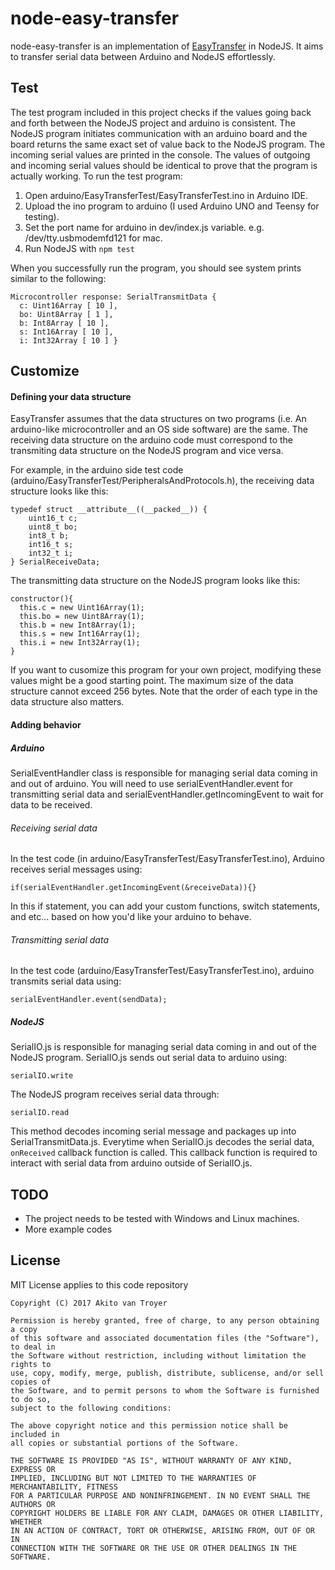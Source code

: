 # node-easy-transfer

node-easy-transfer is an implementation of [EasyTransfer](https://github.com/madsci1016) in NodeJS. It aims to transfer serial data between Arduino and NodeJS effortlessly.

## Test

The test program included in this project checks if the values going back and forth between the NodeJS project and arduino is consistent. The NodeJS program initiates communication with an arduino board and the board returns the same exact set of value back to the NodeJS program. The incoming serial values are printed in the console. The values of outgoing and incoming serial values should be identical to prove that the program is actually working. To run the test program:

1. Open arduino/EasyTransferTest/EasyTransferTest.ino in Arduino IDE.
2. Upload the ino program to arduino (I used Arduino UNO and Teensy for testing).
3. Set the port name for arduino in dev/index.js variable. e.g. /dev/tty.usbmodemfd121 for mac.
6. Run NodeJS with `npm test`

When you successfully run the program, you should see system prints similar to the following:

    Microcontroller response: SerialTransmitData {
      c: Uint16Array [ 10 ],
      bo: Uint8Array [ 1 ],
      b: Int8Array [ 10 ],
      s: Int16Array [ 10 ],
      i: Int32Array [ 10 ] }

## Customize

#### Defining your data structure
EasyTransfer assumes that the data structures on two programs (i.e. An arduino-like microcontroller and an OS side software) are the same. The receiving data structure on the arduino code must correspond to the transmiting data structure on the NodeJS program and vice versa.

For example, in the arduino side test code (arduino/EasyTransferTest/PeripheralsAndProtocols.h), the receiving data structure looks like this:

    typedef struct __attribute__((__packed__)) {
        uint16_t c;
        uint8_t bo;
        int8_t b;
        int16_t s;
        int32_t i;
    } SerialReceiveData;

The transmitting data structure on the NodeJS program looks like this:

    constructor(){
      this.c = new Uint16Array(1);
      this.bo = new Uint8Array(1);
      this.b = new Int8Array(1);
      this.s = new Int16Array(1);
      this.i = new Int32Array(1);
    }

If you want to cusomize this program for your own project, modifying these values might be a good starting point. The maximum size of the data structure cannot exceed 256 bytes. Note that the order of each type in the data structure also matters.

#### Adding behavior
##### Arduino
SerialEventHandler class is responsible for managing serial data coming in and out of arduino. You will need to use serialEventHandler.event for transmitting serial data and serialEventHandler.getIncomingEvent to wait for data to be received.

###### Receiving serial data
In the test code (in arduino/EasyTransferTest/EasyTransferTest.ino), Arduino receives serial messages using:

	if(serialEventHandler.getIncomingEvent(&receiveData)){}

In this if statement, you can add your custom functions, switch statements, and etc... based on how you'd like your arduino to behave.

###### Transmitting serial data
In the test code (arduino/EasyTransferTest/EasyTransferTest.ino), arduino transmits serial data using:

	serialEventHandler.event(sendData);

##### NodeJS
SerialIO.js is responsible for managing serial data coming in and out of the NodeJS program. SerialIO.js sends out serial data to arduino using:

	serialIO.write

The NodeJS program receives serial data through:

	serialIO.read

This method decodes incoming serial message and packages up into SerialTransmitData.js. Everytime when SerialIO.js decodes the serial data, `onReceived` callback function is called. This callback function is required to interact with serial data from arduino outside of SerialIO.js.

## TODO
* The project needs to be tested with Windows and Linux machines.
* More example codes

## License

MIT License applies to this code repository

    Copyright (C) 2017 Akito van Troyer

    Permission is hereby granted, free of charge, to any person obtaining a copy
    of this software and associated documentation files (the "Software"), to deal in
    the Software without restriction, including without limitation the rights to
    use, copy, modify, merge, publish, distribute, sublicense, and/or sell copies of
    the Software, and to permit persons to whom the Software is furnished to do so,
    subject to the following conditions:

    The above copyright notice and this permission notice shall be included in
    all copies or substantial portions of the Software.

    THE SOFTWARE IS PROVIDED "AS IS", WITHOUT WARRANTY OF ANY KIND, EXPRESS OR
    IMPLIED, INCLUDING BUT NOT LIMITED TO THE WARRANTIES OF MERCHANTABILITY, FITNESS
    FOR A PARTICULAR PURPOSE AND NONINFRINGEMENT. IN NO EVENT SHALL THE AUTHORS OR
    COPYRIGHT HOLDERS BE LIABLE FOR ANY CLAIM, DAMAGES OR OTHER LIABILITY, WHETHER
    IN AN ACTION OF CONTRACT, TORT OR OTHERWISE, ARISING FROM, OUT OF OR IN
    CONNECTION WITH THE SOFTWARE OR THE USE OR OTHER DEALINGS IN THE SOFTWARE.
